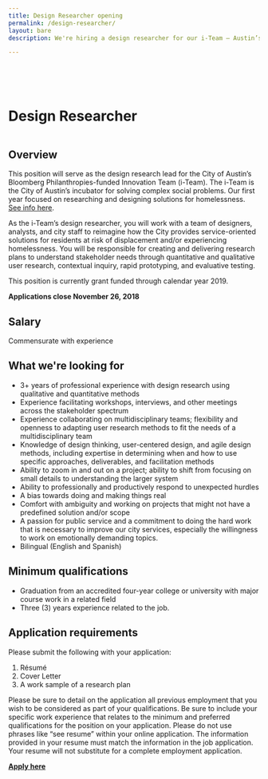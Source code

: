```yaml
---
title: Design Researcher opening
permalink: /design-researcher/
layout: bare
description: We're hiring a design researcher for our i-Team – Austin’s incubator for solving complex social problems.

---
```

<h1 style= "padding-top: 64px; padding-bottom: 18px;">  Design Researcher</h1>

## Overview

This position will serve as the design research lead for the City of Austin’s Bloomberg Philanthropies-funded Innovation Team (i-Team). The i-Team is the City of Austin’s incubator for solving complex social problems. Our first year focused on researching and designing solutions for homelessness. [See info here](https://www.bloomberg.org/program/government-innovation/innovation-teams/).

As the i-Team’s design researcher, you will work with a team of designers, analysts, and city staff to reimagine how the City provides service-oriented solutions for residents at risk of displacement and/or experiencing homelessness. You will be responsible for creating and delivering research plans to understand stakeholder needs through quantitative and qualitative user research, contextual inquiry, rapid prototyping, and evaluative testing. 

This position is currently grant funded through calendar year 2019.

**Applications close November 26, 2018**

## Salary		

Commensurate with experience

## What we're looking for

- 3+ years of professional experience with design research using qualitative and quantitative methods
- Experience facilitating workshops, interviews, and other meetings across the stakeholder spectrum
- Experience collaborating on multidisciplinary teams; flexibility and openness to adapting user research methods to fit the needs of a multidisciplinary team
- Knowledge of design thinking, user-centered design, and agile design methods, including expertise in determining when and how to use specific approaches, deliverables, and facilitation methods
- Ability to zoom in and out on a project; ability to shift from focusing on small details to understanding the larger system 
- Ability to professionally and productively respond to unexpected hurdles
- A bias towards doing and making things real
- Comfort with ambiguity and working on projects that might not have a predefined solution and/or scope
- A passion for public service and a commitment to doing the hard work that is necessary to improve our city services, especially the willingness to work on emotionally demanding topics.
- Bilingual (English and Spanish)

## Minimum qualifications		

- Graduation from an accredited four-year college or university with major course work in a related field
- Three (3) years experience related to the job.

## Application requirements

Please submit the following with your application:
1. Résumé 
2. Cover Letter
3. A work sample of a research plan

Please be sure to detail on the application all previous employment that you wish to be considered as part of your qualifications. Be sure to include your specific work experience that relates to the minimum and preferred qualifications for the position on your application. Please do not use phrases like “see resume” within your online application. The information provided in your resume must match the information in the job application. Your resume will not substitute for a complete employment application. 

**[Apply here](https://www.austincityjobs.org/postings/71376)**
